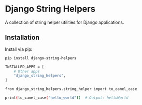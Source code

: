 # Django String Helpers

A collection of string helper utilities for Django applications.

## Installation

Install via pip:

```bash
pip install django-string-helpers
```

```bash
INSTALLED_APPS = [
    # Other apps
    "django_string_helpers",
]
```

```bash
from django_string_helpers.string_helper import to_camel_case

print(to_camel_case("hello_world"))  # Output: helloWorld
```
